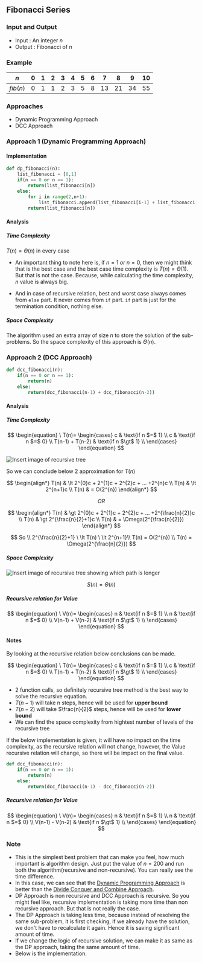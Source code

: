## Fibonacci Series

### Input and Output
- Input : An integer $n$
- Output : Fibonacci of $n$

### Example

| $n$      | 0 | 1 | 2 | 3 | 4 | 5 | 6 | 7  | 8  | 9  | 10 |
| -------- | - | - | - | - | - | - | - | -- | -- | -- | -- |
| $fib(n)$ | 0 | 1 | 1 | 2 | 3 | 5 | 8 | 13 | 21 | 34 | 55 |

### Approaches
- Dynamic Programming Approach
- DCC Approach

### Approach 1 (Dynamic Programming Approach)

#### Implementation

```python
def dp_fibonacci(n):
    list_fibonacci = [0,1]
    if(n == 0 or n == 1):
        return(list_fibonacci[n])
    else:
        for i in range(2,n+1):
            list_fibonacci.append(list_fibonacci[i-1] + list_fibonacci[i-2])
        return(list_fibonacci[n])
```

#### Analysis

##### Time Complexity

$T(n) = \Theta(n)$ in every case

- An important thing to note here is, if $n = 1 \ or \ n = 0$, then we might think that is the best case and the best case time complexity is $T(n)=\Theta(1)$. But that is not the case. Because, while calculating the time complexity, $n$ value is always big.

- And in case of recursive relation, best and worst case always comes from `else` part. It never comes from `if` part. `if` part is just for the termination condition, nothing else.

##### Space Complexity

The algorithm used an extra array of size $n$ to store the solution of the sub-problems. So the space complexity of this approach is $\Theta(n)$.

### Approach 2 (DCC Approach)

```python
def dcc_fibonacci(n):
    if(n == 0 or n == 1):
        return(n)
    else:
        return(dcc_fibonacci(n-1) + dcc_fibonacci(n-2))
```

#### Analysis

##### Time Complexity

$$
\begin{equation}
\ T(n)=
    \begin{cases}
        c & \text{if n $=$ 1} \\
        c & \text{if n $=$ 0} \\
        T(n-1) + T(n-2) & \text{if n $\gt$ 1} \\
    \end{cases}
\end{equation}
$$

![Insert image of recursive tree]()

So we can conclude below 2 approximation for $T(n)$

$$
\begin{align*}
T(n) & \lt 2^{0}c + 2^{1}c + 2^{2}c + ... +2^{n}c \\
T(n) & \lt 2^{n+1}c \\
T(n) & = O(2^{n})
\end{align*}
$$

$$
OR
$$

$$
\begin{align*}
T(n) & \gt 2^{0}c + 2^{1}c + 2^{2}c + ... +2^{\frac{n}{2}}c \\
T(n) & \gt 2^{\frac{n}{2}+1}c \\
T(n) & = \Omega(2^{\frac{n}{2}})
\end{align*}
$$

$$
So \\
2^{\frac{n}{2}+1} \  \lt T(n) \ \lt 2^{n+1}\\
T(n) = O(2^{n}) \\
T(n) = \Omega(2^{\frac{n}{2}})
$$

##### Space Complexity

![Insert image of recursive tree showing which path is longer]()

$$
S(n) = \Theta(n)
$$

##### Recursive relation for Value

$$
\begin{equation}
\ V(n)=
    \begin{cases}
        n & \text{if n $=$ 1} \\
        n & \text{if n $=$ 0} \\
        V(n-1) + V(n-2) & \text{if n $\gt$ 1} \\
    \end{cases}
\end{equation}
$$

#### Notes
By looking at the recursive relation below conclusions can be made.

$$
\begin{equation}
\ T(n)=
    \begin{cases}
        c & \text{if n $=$ 1} \\
        c & \text{if n $=$ 0} \\
        T(n-1) + T(n-2) & \text{if n $\gt$ 1} \\
    \end{cases}
\end{equation}
$$

- 2 function calls, so definitely recursive tree method is the best way to solve the recursive equation.
- $T(n-1)$ will take n steps, hence will be used for **upper bound**
- $T(n-2)$ will take $\frac{n}{2}$ steps, hence will be used for **lower bound**
- We can find the space complexity from hightest number of levels of the recursive tree

If the below implementation is given, it will have no impact on the time complexity, as the recursive relation will not change, however, the Value recursive relation will change, so there will be impact on the final value.

```python
def dcc_fibonacci(n):
    if(n == 0 or n == 1):
        return(n)
    else:
        return(dcc_fibonacci(n-1) - dcc_fibonacci(n-2))
```

##### Recursive relation for Value

$$
\begin{equation}
\ V(n)=
    \begin{cases}
        n & \text{if n $=$ 1} \\
        n & \text{if n $=$ 0} \\
        V(n-1) - V(n-2) & \text{if n $\gt$ 1} \\
    \end{cases}
\end{equation}
$$

### Note
- This is the simplest best problem that can make you feel, how much important is algorithm design.  Just put the value of $n=200$ and run both the algorithm(recursive and non-recursive). You can really see the time difference.
- In this case, we can see that the [Dynamic Programming Approach](#approach-1-dynamic-programming-approach) is better than the [Divide Conquer and Combine Approach](#approach-2-dcc-approach).
- DP Approach is non recursive and DCC Approach is recursive. So you might feel like, recursive implementation is taking more time than non recursive approach. But that is not really the case.
- The DP Approach is taking less time, because instead of resolving the same sub-problem, it is first checking, if we already have the solution, we don't have to recalculate it again. Hence it is saving significant amount of time.
- If we change the logic of recursive solution, we can make it as same as the DP approach, taking the same amount of time.
- Below is the implementation.

```python
```
